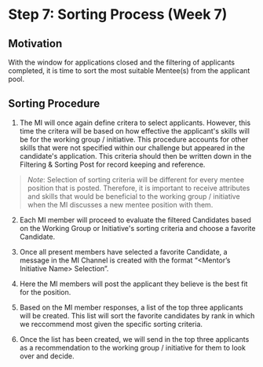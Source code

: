 # Step 7: Sorting Process (Week 7)

## Motivation

With the window for applications closed and the filtering of applicants completed, it is time to sort the most suitable Mentee(s) from the applicant pool.

## Sorting Procedure

1. The MI will once again define critera to select applicants. However, this time the critera will be  based on how effective the applicant's skills will be for the working group / initiative. This procedure accounts for other skills that were not specified within our challenge but appeared in the candidate's application. This criteria should then be written down in the Filtering & Sorting Post for record keeping and reference.

>*Note*: Selection of sorting criteria will be different for every mentee position that is posted. Therefore, it is important to receive attributes and skills that would be beneficial to the working group / initiative when the MI discusses a new mentee position with them.

2. Each MI member will proceed to evaluate the filtered Candidates based on the Working Group or Initiative's sorting criteria and choose a favorite Candidate.

3. Once all present members have selected a favorite Candidate, a message in the MI Channel is created with the format “<Mentor’s Initiative Name> Selection”.

4. Here the MI members will post the applicant they believe is the best fit for the position.

5. Based on the MI member responses, a list of the top three applicants will be created. This list will sort the favorite candidates by rank in which we reccommend most given the specific sorting criteria.

6. Once the list has been created, we will send in the top three applicants as a recommendation to the working group / initiative for them to look over and decide.
